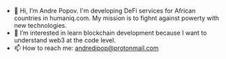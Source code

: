- 👋 Hi, I’m Andre Popov. I'm developing DeFi services for African countries in humaniq.com. My mission is to fighnt against powerty with new technologies. 
- 👀 I’m interested in learn blockchain development because I want to understand web3 at the code level.
- 📫 How to reach me: andredipop@protonmail.com
